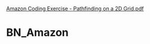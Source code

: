 [Amazon Coding Exercise - Pathfinding on a 2D Grid.pdf](https://github.com/Benedetta14/BN_Amazon/files/9387725/Amazon.Coding.Exercise.-.Pathfinding.on.a.2D.Grid.pdf)
# BN_Amazon
